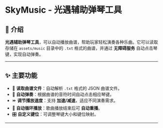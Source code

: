 # SkyMusic - 光遇辅助弹琴工具

## 🎵 介绍
**光遇辅助弹琴工具**，可以自动播放曲谱，帮助玩家轻松演奏各种乐曲。它可以读取存储在 `assets/music` 目录中的 `.txt` 格式的曲谱，并通过 **无障碍服务** 自动点击琴键，实现自动弹奏。

---

## ✨ 主要功能
- 🎼 **读取曲谱文件**：自动解析 `.txt` 格式的 JSON 曲谱文件。
- 🎹 **自动弹奏**：根据曲谱的音符时间自动点击相应琴键。
- ⏩ **调节播放速度**：支持 **加速/减速**，适应不同演奏需求。
- 🔄 **自动循环播放**：歌曲播放结束后可 **自动重播**。
- 🎛 **自定义键位**：可调整琴键大小和键位映射。

---
